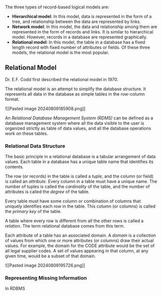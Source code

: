The three types of record-based logical models are:
- **Hierarchical model**: In this model, data is represented in the form of a tree, and relationship between the data are represented by links.
- **Network model**: In this model, the data and relationship among them are represented in the form of records and links. It is similar to hierarchical model. However, records in a database are represented graphically.
- **Relational model**: In this model, the table in a database has a fixed length record with fixed number of attributes or fields. Of these three models, the relational model is the most popular.

## Relational Model

Dr. E.F. Codd first described the relational model in 1970.

The relational model is an attempt to simplify the database structure. It represents all data in the database as simple tables in the row-column format.

![[Pasted image 20240809185908.png]]

An *Relational Database Management System (RDMS)* can be defined as a database management system where all the data visible to the user is organized strictly as table of data values, and all the database operations work on these tables.

### Relational Data Structure

The basic principle in a relational database is a tabular arrangement of data values. Each table in a database has a unique table name that identifies its contents.

The row (or records) in the table is called a *tuple*, and the column (or field) is called an *attribute*. Every column in a table must have a unique name. The number of tuples is called the *cardinality* of the table, and the number of attributes is called the *degree* of the table.

Every table must have some column or combination of columns that uniquely identifies each row in the table. This column (or columns) is called the *primary key* of the table.

A table where every row is different from all the other rows is called a *relation*. The term relational database comes from this term.

Each attribute of a table has an associated domain. A *domain* is a collection of values from which one or more attributes (or columns) draw their actual values. For example, the domain for the CODE attribute would be the set of all legal supplier codes. A set of values appearing in that column, at any given time, would be a subset of that domain.

![[Pasted image 20240809195726.png]]

### Representing Missing Information

In RDBMS